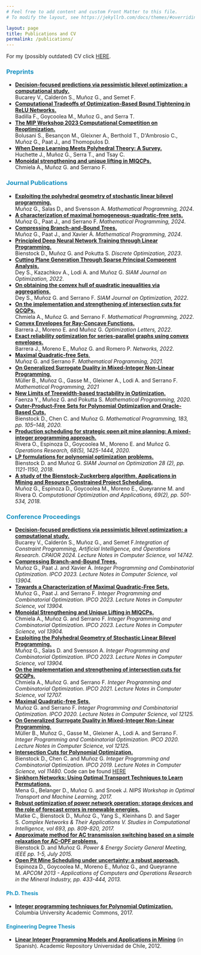 ```yaml
---
# Feel free to add content and custom Front Matter to this file.
# To modify the layout, see https://jekyllrb.com/docs/themes/#overriding-theme-defaults

layout: page
title: Publications and CV
permalink: /publications/
---
```


<p>For my (possibly outdated) CV click <a href="/assets/cv-en.pdf" target="_blank" rel="noreferrer noopener">HERE</a>.</p>

<h3 id="preprints"><mark style="background-color:rgba(0,0,0,0);color:#1590c1;" class="has-inline-color">Preprints</mark></h3>

<ul>
 <li><strong><a rel="noopener noreferrer" href="https://arxiv.org/abs/2312.17640" target="_blank">Decision-focused predictions via pessimistic bilevel optimization: a computational study.<br></a></strong>Bucarey V., Calderón S., Muñoz G., and Semet F.</li>
 <li><strong><a rel="noopener noreferrer" href="https://arxiv.org/abs/2312.16699" target="_blank">Computational Tradeoffs of Optimization-Based Bound Tightening in ReLU Networks.<br></a></strong>Badilla F., Goycoolea M., Muñoz G., and Serra T.</li>
 <li><strong><a rel="noopener noreferrer" href="https://arxiv.org/abs/2311.14834" target="_blank">The MIP Workshop 2023 Computational Competition on Reoptimization.<br></a></strong>Bolusani S., Besançon M., Gleixner A., Berthold T., D'Ambrosio C., Muñoz G., Paat J., and Thomopulos D.</li>
 <li><strong><a rel="noopener noreferrer" href="https://arxiv.org/abs/2305.00241" target="_blank">When Deep Learning Meets Polyhedral Theory: A Survey.<br></a></strong>Huchette J., Muñoz G., Serra T., and Tsay C.</li>
 <li><strong><a rel="noopener noreferrer" href="https://www.gonzalomunoz.org/monoidalforMIQCP.pdf" target="_blank">Monoidal strengthening and unique lifting in
MIQCPs.<br></a></strong>Chmiela A., Muñoz G. and Serrano F.</li>
</ul>

<h3 id="journal-publications"><mark style="background-color:rgba(0,0,0,0);color:#1590c1;" class="has-inline-color">Journal Publications</mark></h3>

<ul id="block-3842bd10-f18a-4f91-b688-d7ecda6cd25a">
 <li><strong><a rel="noopener noreferrer" href="https://doi.org/10.1007/s10107-024-02097-w" target="_blank">Exploiting the polyhedral geometry of stochastic linear bilevel programming.<br></a></strong>Muñoz G., Salas D., and Svensson A. <em>Mathematical Programming, 2024</em>.</li>
 <li><strong><a rel="noopener noreferrer" href="https://doi.org/10.1007/s10107-024-02092-1" target="_blank">A characterization of maximal homogeneous-quadratic-free sets.<br></a></strong>Muñoz G., Paat J., and Serrano F. <em>Mathematical Programming, 2024</em>.</li>
 <li><strong><a rel="noopener noreferrer" href="https://link.springer.com/article/10.1007/s10107-024-02080-5" target="_blank">Compressing Branch-and-Bound Trees.<br></a></strong>Muñoz G., Paat J., and Xavier Á. <em>Mathematical Programming, 2024</em>.</li>
 <li><strong><a rel="noopener noreferrer" href="https://doi.org/10.1016/j.disopt.2023.100795" target="_blank">Principled Deep Neural Network Training through Linear Programming.<br></a></strong>Bienstock D., Muñoz G. and Pokutta S. <em>Discrete Optimization, 2023</em>.</li>
 <li><a rel="noreferrer noopener" href="https://epubs.siam.org/doi/abs/10.1137/21M1399956" target="_blank"><strong>Cutting Plane Generation Through Sparse Principal Component Analysis.</strong><br></a>Dey S., Kazachkov A., Lodi A. and Muñoz G. <em>SIAM Journal on Optimization, 2022</em>.</li>
 <li><a rel="noreferrer noopener" href="https://epubs.siam.org/doi/abs/10.1137/21M1428583" target="_blank"><strong>On obtaining the convex hull of quadratic inequalities via aggregations</strong>.<br></a>Dey S., Muñoz G. and Serrano F. <em>SIAM Journal on Optimization, 2022</em>.</li>
<li><strong><a rel="noreferrer noopener" href="https://link.springer.com/article/10.1007/s10107-022-01808-5" target="_blank">On the implementation and strengthening of intersection cuts for QCQPs.</a></strong><br>Chmiela A., Muñoz G. and Serrano F. <em>Mathematical Programming, 2022</em>.</li>
<li><strong><a rel="noreferrer noopener" href="https://link.springer.com/article/10.1007/s11590-022-01852-2" target="_blank">Convex Envelopes for Ray-Concave Functions.</a></strong><br>Barrera J., Moreno E. and Muñoz G. <em>Optimization Letters, 2022</em>.</li>
<li><strong><a rel="noreferrer noopener" href="https://doi.org/10.1002/net.22089" target="_blank">Exact reliability optimization for series-parallel graphs using convex envelopes.</a><br></strong>Barrera J., Moreno E., Muñoz G. and Romero P. <em>Networks, 2022.</em></li>
<li><a rel="noreferrer noopener" href="https://link.springer.com/article/10.1007/s10107-021-01738-8" target="_blank"><strong>Maximal Quadratic-free Sets</strong>.</a> <br>Muñoz G. and Serrano F. <em>Mathematical Programming, 2021.</em></li>
<li><a rel="noreferrer noopener" href="https://doi.org/10.1007/s10107-021-01691-6" target="_blank"><strong>On Generalized Surrogate Duality in Mixed-Integer Non-Linear Programming</strong>.</a> <br>Müller B., Muñoz G., Gasse M., Gleixner A., Lodi A. and Serrano F. <em>Mathematical Programming, 2021</em></li>
<li><strong><a rel="noreferrer noopener" href="https://link.springer.com/article/10.1007%2Fs10107-020-01563-5" target="_blank">New Limits of Treewidth-based tractability in Optimization.<br></a></strong>Faenza Y., Muñoz G. and Pokutta S. <em>Mathematical Programming, 2020.</em></li>
<li><a rel="noreferrer noopener" href="https://link.springer.com/article/10.1007/s10107-020-01484-3" target="_blank"><strong>Outer-Product-Free Sets for Polynomial Optimization and Oracle-Based Cuts.</strong></a><br>Bienstock D., Chen C. and Muñoz G. <em>Mathematical Programming, 183, pp. 105–148, 2020.</em></li>
<li><a rel="noreferrer noopener" href="https://pubsonline.informs.org/doi/abs/10.1287/opre.2019.1965" target="_blank"><strong>Production scheduling for strategic open pit mine planning: A mixed-integer programming approach.</strong><br></a>Rivera O., Espinoza D., Goycoolea M., Moreno E. and Muñoz G. <em>Operations Research, 68(5), 1425-1444, 2020.</em></li>
<li><strong><a rel="noopener noreferrer" href="https://epubs.siam.org/doi/abs/10.1137/15M1054079" target="_blank">LP formulations for polynomial optimization problems.</a></strong><br>Bienstock D. and Muñoz G. <em>SIAM Journal on Optimization 28 (2), pp. 1121-1150, 2018.</em></li>
<li><strong><a rel="noopener noreferrer" href="https://link.springer.com/article/10.1007/s10589-017-9946-1" target="_blank">A study of the Bienstock-Zuckerberg algorithm, Applications in Mining and Resource Constrained Project Scheduling.</a></strong><br>Muñoz G., Espinoza D., Goycoolea M., Moreno E., Queyranne M. and Rivera O.&nbsp;<em>Computational Optimization and Applications, 69(2), pp. 501-534, 2018.</em></li></ul>

<h3 id="conference-proceedings"><mark style="background-color:rgba(0,0,0,0);color:#1590c1;" class="has-inline-color">Conference Proceedings</mark></h3>

<ul id="block-e9f0e96d-6071-439c-973b-b184e420a84e">
 <li><strong><a rel="noopener noreferrer" href="https://doi.org/10.1007/978-3-031-60597-0_9" target="_blank">Decision-focused predictions via pessimistic bilevel optimization: a computational study.<br></a></strong>Bucarey V., Calderón S., Muñoz G., and Semet F.<em>Integration of Constraint Programming, Artificial Intelligence, and Operations Research</em>. <em>CPAIOR 2024. Lecture Notes in Computer Science, vol 14742.</em></li>
<li><a href="https://link.springer.com/chapter/10.1007/978-3-031-32726-1_25" target="_blank" rel="noreferrer noopener"><strong>
Compressing Branch-and-Bound Trees.</strong><br></a>Muñoz G., Paat J. and Xavier Á. <em>Integer Programming and Combinatorial Optimization</em>. <em>IPCO 2023. Lecture Notes in Computer Science, vol 13904.</em></li>
<li><a href="https://link.springer.com/chapter/10.1007/978-3-031-32726-1_24" target="_blank" rel="noreferrer noopener"><strong>
Towards a Characterization of Maximal Quadratic-Free Sets.</strong><br></a>Muñoz G., Paat J. and Serrano F. <em>Integer Programming and Combinatorial Optimization</em>. <em>IPCO 2023. Lecture Notes in Computer Science, vol 13904.</em></li>
<li><a href="https://link.springer.com/chapter/10.1007/978-3-031-32726-1_7" target="_blank" rel="noreferrer noopener"><strong>
Monoidal Strengthening and Unique Lifting in MIQCPs.</strong><br></a>Chmiela A., Muñoz G. and Serrano F. <em>Integer Programming and Combinatorial Optimization</em>. <em>IPCO 2023. Lecture Notes in Computer Science, vol 13904.</em></li>
<li><a href="https://link.springer.com/chapter/10.1007/978-3-031-32726-1_26" target="_blank" rel="noreferrer noopener"><strong>
Exploiting the Polyhedral Geometry of Stochastic Linear Bilevel Programming.</strong><br></a>Muñoz G., Salas D. and Svensson A. <em>Integer Programming and Combinatorial Optimization</em>. <em>IPCO 2023. Lecture Notes in Computer Science, vol 13904.</em></li>
 <li><a href="https://link.springer.com/chapter/10.1007/978-3-030-73879-2_10" target="_blank" rel="noreferrer noopener"><strong>On the implementation and strengthening of intersection cuts for QCQPs.</strong><br></a>Chmiela A., Muñoz G. and Serrano F. <em><em>Integer Programming and Combinatorial Optimization</em></em>. <em>IPCO 2021. Lecture Notes in Computer Science, vol 12707.</em></li>
<li><a rel="noreferrer noopener" href="https://link.springer.com/chapter/10.1007/978-3-030-45771-6_24" target="_blank"><strong>Maximal Quadratic-free Sets</strong>.</a><br>Muñoz G. and Serrano F. <em><em>Integer Programming and Combinatorial Optimization. IPCO 2020. Lecture Notes in Computer Science, vol 12125.</em></em></li>
<li><a rel="noreferrer noopener" href="https://link.springer.com/chapter/10.1007/978-3-030-45771-6_25" target="_blank"><strong>On Generalized Surrogate Duality in Mixed-Integer Non-Linear Programming</strong>.</a><br>Müller B., Muñoz G., Gasse M., Gleixner A., Lodi A. and Serrano F. <em><em>Integer Programming and Combinatorial Optimization. IPCO 2020. Lecture Notes in Computer Science, vol 12125.</em></em></li>
<li><strong><a rel="noreferrer noopener" href="https://link.springer.com/chapter/10.1007/978-3-030-17953-3_6" target="_blank">Intersection Cuts for Polynomial Optimization</a><a rel="noreferrer noopener" href="https://link.springer.com/article/10.1007/s10107-020-01484-3" target="_blank">.</a> <br></strong>Bienstock D., Chen C. and Muñoz G. <em>Integer Programming and Combinatorial Optimization. IPCO 2019. Lecture Notes in Computer Science, vol 11480.</em> Code can be found&nbsp;<a rel="noreferrer noopener" href="https://github.com/g-munoz/poly_cuts" target="_blank">HERE</a></li>
<li><strong><a rel="noreferrer noopener" href="http://www.stat.columbia.edu/~gonzalo/pubs/SinkhornOT.pdf" target="_blank">Sinkhorn Networks: Using Optimal Transport Techniques to Learn Permutations.</a></strong><br>Mena G., Belanger D., Muñoz G. and Snoek J. <em>NIPS Workshop in Optimal Transport and Machine Learning, 2017.</em></li>
<li><strong><a rel="noreferrer noopener" href="http://dx.doi.org/10.1007/978-3-319-50901-3_64" target="_blank">Robust optimization of power network operation: storage devices and the role of forecast errors in renewable energies.</a></strong><br>Matke C., Bienstock D., Muñoz G., Yang S., Kleinhans D. and Sager S.&nbsp;<em>Complex Networks &amp; Their Applications V. Studies in Computational Intelligence, vol 693, pp. 809-820, 2017.</em></li>
<li><strong><a rel="noreferrer noopener" href="http://dx.doi.org/10.1109/PESGM.2015.7286321" target="_blank">Approximate method for AC transmission switching based on a simple relaxation for AC-OPF problems.</a></strong><br>Bienstock D. and Muñoz G.&nbsp;<em>Power &amp; Energy Society General Meeting, IEEE pp. 1-5, July 2015.</em></li>
<li><a rel="noreferrer noopener" href="http://emoreno.uai.cl/publicaciones/FINALES/copyrighted/APCOM2013-OpenPitRobust.pdf" target="_blank"><strong>Open Pit Mine Scheduling under uncertainty: a robust approach.</strong></a><br>Espinoza D., Goycoolea M., Moreno E., Muñoz G., and Queyranne M.&nbsp;<em>APCOM 2013 - Applications of Computers and Operations Research in the Mineral Industry, pp. 433-444, 2013.</em></li></ul>

<h4 id="ph-d-thesis"><mark style="background-color:rgba(0,0,0,0);color:#1590c1;" class="has-inline-color">Ph.D. Thesis</mark></h4>

<ul class="disc"><li><strong><a href="https://academiccommons.columbia.edu/catalog/ac:p8cz8w9gm0" target="_blank" rel="noopener noreferrer">Integer programming techniques for Polynomial Optimization.</a></strong> Columbia University Academic Commons, 2017.</li></ul>

<h4 id="engineering-degree-thesis"><mark style="background-color:rgba(0,0,0,0);color:#1590c1;" class="has-inline-color">Engineering Degree Thesis</mark></h4>

<ul class="disc"><li><strong><a rel="noopener noreferrer" href="http://repositorio.uchile.cl/handle/2250/111132" target="_blank">Linear Integer Programming Models and Applications in Mining</a></strong>&nbsp;(in Spanish). Academic Repository Universidad de Chile, 2012.</li></ul>

